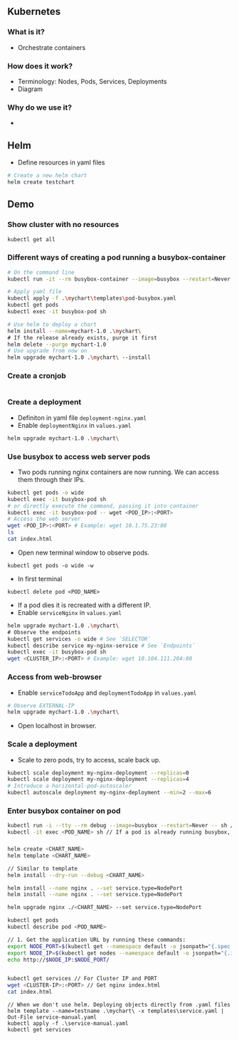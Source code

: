 ## Kubernetes

### What is it?
- Orchestrate containers

### How does it work?
- Terminology: Nodes, Pods, Services, Deployments
- Diagram

### Why do we use it?
- 

## Helm
- Define resources in yaml files
```bash
# Create a new helm chart
helm create testchart
```

## Demo

### Show cluster with no resources
```bash
kubectl get all
```

### Different ways of creating a pod running a busybox-container
```bash
# On the command line
kubectl run -it --rm busybox-container --image=busybox --restart=Never -- sh

# Apply yaml file
kubectl apply -f .\mychart\templates\pod-busybox.yaml
kubectl get pods
kubectl exec -it busybox-pod sh

# Use helm to deploy a chart
helm install --name=mychart-1.0 .\mychart\
# If the release already exists, purge it first
helm delete --purge mychart-1.0
# Use upgrade from now on
helm upgrade mychart-1.0 .\mychart\ --install
```

### Create a cronjob
```bash

```

### Create a deployment
- Definiton in yaml file `deployment-nginx.yaml`
- Enable `deploymentNginx` in `values.yaml`
```bash
helm upgrade mychart-1.0 .\mychart\
```

### Use busybox to access web server pods
- Two pods running nginx containers are now running. We can access them through their IPs.
```bash
kubectl get pods -o wide
kubectl exec -it busybox-pod sh
# or directly execute the command, passing it into container
kubectl exec -it busybox-pod -- wget <POD_IP>:<PORT>
# Access the web server
wget <POD_IP>:<PORT> # Example: wget 10.1.75.23:80
ls
cat index.html
```
- Open new terminal window to observe pods.
```
kubectl get pods -o wide -w
```
- In first terminal
```
kubectl delete pod <POD_NAME>
```

- If a pod dies it is recreated with a different IP.
- Enable `serviceNginx` in `values.yaml`
```bash
helm upgrade mychart-1.0 .\mychart\
# Observe the endpoints
kubectl get services -o wide # See `SELECTOR`
kubectl describe service my-nginx-service # See `Endpoints`
kubectl exec -it busybox-pod sh
wget <CLUSTER_IP>:<PORT> # Example: wget 10.104.111.204:80
```

### Access from web-browser
- Enable `serviceTodoApp` and `deploymentTodoApp` in `values.yaml`
```bash
# Observe EXTERNAL-IP
helm upgrade mychart-1.0 .\mychart\
```
- Open localhost in browser.

### Scale a deployment
- Scale to zero pods, try to access, scale back up.
```bash
kubectl scale deployment my-nginx-deployment --replicas=0
kubectl scale deployment my-nginx-deployment --replicas=4
# Introduce a horizontal-pod-autoscaler
kubectl autoscale deployment my-nginx-deployment --min=2 --max=6
```











### Enter busybox container on pod
```bash
kubectl run -i --tty --rm debug --image=busybox --restart=Never -- sh // Spins up a busybox and enters command prompt.
kubectl -it exec <POD_NAME> sh // If a pod is already running busybox, go into it.
```

### 
```bash
helm create <CHART_NAME>
helm template <CHART_NAME>

// Similar to template
helm install --dry-run --debug <CHART_NAME>

helm install --name nginx . --set service.type=NodePort
helm install --name nginx . --set service.type=NodePort

helm upgrade nginx ./<CHART_NAME> --set service.type=NodePort

kubectl get pods
kubectl describe pod <POD_NAME>

// 1. Get the application URL by running these commands:
export NODE_PORT=$(kubectl get --namespace default -o jsonpath="{.spec.ports[0].nodePort}" services example-mychart)
export NODE_IP=$(kubectl get nodes --namespace default -o jsonpath="{.items[0].status.addresses[0].address}")
echo http://$NODE_IP:$NODE_PORT/


kubectl get services // For Cluster IP and PORT
wget <CLUSTER-IP>:<PORT> // Get nginx index.html
cat index.html
```

```
// When we don't use helm. Deploying objects directly from .yaml files
helm template --name=testname .\mychart\ -x templates\service.yaml | Out-File service-manual.yaml
kubectl apply -f .\service-manual.yaml
kubectl get services
```